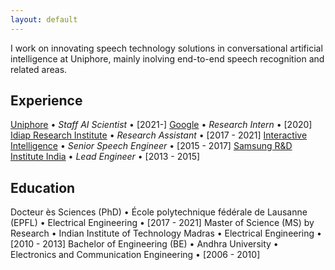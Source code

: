 ```yaml
---
layout: default
---
```


I work on innovating speech technology solutions in conversational artificial intelligence at Uniphore, mainly inolving end-to-end speech recognition and related areas.

## Experience

<ins>Uniphore</ins> • _Staff AI Scientist_ • [2021-]
<ins>Google</ins> • _Research Intern_ • [2020]
<ins>Idiap Research Institute</ins> • _Research Assistant_ • [2017 - 2021]
<ins>Interactive Intelligence</ins> • _Senior Speech Engineer_ • [2015 - 2017]
<ins>Samsung R\&D Institute India</ins> • _Lead Engineer_ • [2013 - 2015]

## Education
Docteur ès Sciences (PhD)  •  École polytechnique fédérale de Lausanne (EPFL)  •  Electrical Engineering  •  [2017 - 2021]
Master of Science (MS) by Research  •  Indian Institute of Technology Madras  •  Electrical Engineering  •  [2010 - 2013]
Bachelor of Engineering (BE)  •  Andhra University  •  Electronics and Communication Engineering  •  [2006 - 2010]

